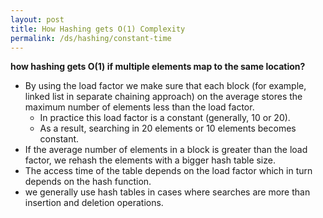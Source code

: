 ```yaml
---
layout: post
title: How Hashing gets O(1) Complexity
permalink: /ds/hashing/constant-time
---
```


**how hashing gets O(1) if multiple elements map to the same location?**
- By using the load factor we make sure that each block (for example, linked list in separate chaining approach) on the average stores the maximum number of elements less than the load factor.
  - In practice this load factor is a constant (generally, 10 or 20).
  - As a result, searching in 20 elements or 10 elements becomes constant.
- If the average number of elements in a block is greater than the load factor, we rehash the elements with a bigger hash table size.
- The access time of the table depends on the load factor which in turn depends on the hash function.
- we generally use hash tables in cases where searches are more than insertion and deletion operations.

